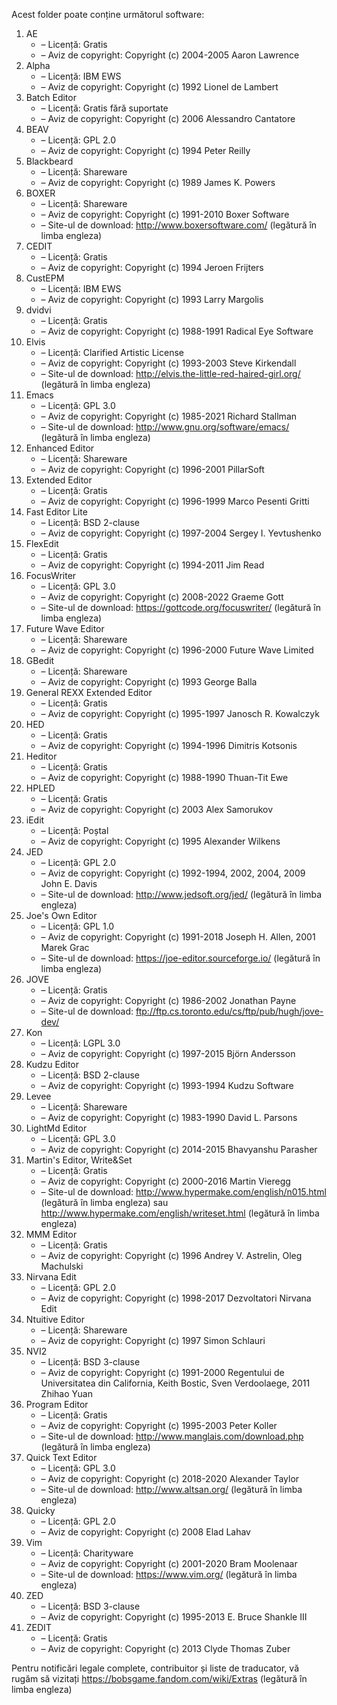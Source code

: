 Acest folder poate conține următorul software:

1. AE
   - – Licență: Gratis
   - – Aviz de copyright: Copyright (c) 2004-2005 Aaron Lawrence
2. Alpha
   - – Licență: IBM EWS
   - – Aviz de copyright: Copyright (c) 1992 Lionel de Lambert
3. Batch Editor
   - – Licență: Gratis fără suportate
   - – Aviz de copyright: Copyright (c) 2006 Alessandro Cantatore
4. BEAV
   - – Licență: GPL 2.0
   - – Aviz de copyright: Copyright (c) 1994 Peter Reilly
5. Blackbeard
   - – Licență: Shareware
   - – Aviz de copyright: Copyright (c) 1989 James K. Powers
6. BOXER
   - – Licență: Shareware
   - – Aviz de copyright: Copyright (c) 1991-2010 Boxer Software
   - – Site-ul de download: http://www.boxersoftware.com/ (legătură în limba engleza)
7. CEDIT
   - – Licență: Gratis
   - – Aviz de copyright: Copyright (c) 1994 Jeroen Frijters
8. CustEPM
   - – Licență: IBM EWS
   - – Aviz de copyright: Copyright (c) 1993 Larry Margolis
9. dvidvi
   - – Licență: Gratis
   - – Aviz de copyright: Copyright (c) 1988-1991 Radical Eye Software
10. Elvis
    - – Licență: Clarified Artistic License
    - – Aviz de copyright: Copyright (c) 1993-2003 Steve Kirkendall
    - – Site-ul de download: http://elvis.the-little-red-haired-girl.org/ (legătură în limba engleza)
11. Emacs
    - – Licență: GPL 3.0
    - – Aviz de copyright: Copyright (c) 1985-2021 Richard Stallman
    - – Site-ul de download: http://www.gnu.org/software/emacs/ (legătură în limba engleza)
12. Enhanced Editor
    - – Licență: Shareware
    - – Aviz de copyright: Copyright (c) 1996-2001 PillarSoft
13. Extended Editor
    - – Licență: Gratis
    - – Aviz de copyright: Copyright (c) 1996-1999 Marco Pesenti Gritti
14. Fast Editor Lite
    - – Licență: BSD 2-clause
    - – Aviz de copyright: Copyright (c) 1997-2004 Sergey I. Yevtushenko
15. FlexEdit
    - – Licență: Gratis
    - – Aviz de copyright: Copyright (c) 1994-2011 Jim Read
16. FocusWriter
    - – Licență: GPL 3.0
    - – Aviz de copyright: Copyright (c) 2008-2022 Graeme Gott
    - – Site-ul de download: https://gottcode.org/focuswriter/ (legătură în limba engleza)
17. Future Wave Editor
    - – Licență: Shareware
    - – Aviz de copyright: Copyright (c) 1996-2000 Future Wave Limited
18. GBedit
    - – Licență: Shareware
    - – Aviz de copyright: Copyright (c) 1993 George Balla
19. General REXX Extended Editor
    - – Licență: Gratis
    - – Aviz de copyright: Copyright (c) 1995-1997 Janosch R. Kowalczyk
20. HED
    - – Licență: Gratis
    - – Aviz de copyright: Copyright (c) 1994-1996 Dimitris Kotsonis
21. Heditor
    - – Licență: Gratis
    - – Aviz de copyright: Copyright (c) 1988-1990 Thuan-Tit Ewe
22. HPLED
    - – Licență: Gratis
    - – Aviz de copyright: Copyright (c) 2003 Alex Samorukov
23. iEdit
    - – Licență: Poștal
    - – Aviz de copyright: Copyright (c) 1995 Alexander Wilkens
24. JED
    - – Licență: GPL 2.0
    - – Aviz de copyright: Copyright (c) 1992-1994, 2002, 2004, 2009 John E. Davis
    - – Site-ul de download: http://www.jedsoft.org/jed/ (legătură în limba engleza)
25. Joe's Own Editor
    - – Licență: GPL 1.0
    - – Aviz de copyright: Copyright (c) 1991-2018 Joseph H. Allen, 2001 Marek Grac
    - – Site-ul de download: https://joe-editor.sourceforge.io/ (legătură în limba engleza)
26. JOVE
    - – Licență: Gratis
    - – Aviz de copyright: Copyright (c) 1986-2002 Jonathan Payne
    - – Site-ul de download: ftp://ftp.cs.toronto.edu/cs/ftp/pub/hugh/jove-dev/
27. Kon
    - – Licență: LGPL 3.0
    - – Aviz de copyright: Copyright (c) 1997-2015 Björn Andersson
28. Kudzu Editor
    - – Licență: BSD 2-clause
    - – Aviz de copyright: Copyright (c) 1993-1994 Kudzu Software
29. Levee
    - – Licență: Shareware
    - – Aviz de copyright: Copyright (c) 1983-1990 David L. Parsons
30. LightMd Editor
    - – Licență: GPL 3.0
    - – Aviz de copyright: Copyright (c) 2014-2015 Bhavyanshu Parasher
31. Martin's Editor, Write&Set
    - – Licență: Gratis
    - – Aviz de copyright: Copyright (c) 2000-2016 Martin Vieregg
    - – Site-ul de download: http://www.hypermake.com/english/n015.html (legătură în limba engleza) sau http://www.hypermake.com/english/writeset.html (legătură în limba engleza)
32. MMM Editor
    - – Licență: Gratis
    - – Aviz de copyright: Copyright (c) 1996 Andrey V. Astrelin, Oleg Machulski
33. Nirvana Edit
    - – Licență: GPL 2.0
    - – Aviz de copyright: Copyright (c) 1998-2017 Dezvoltatori Nirvana Edit
34. Ntuitive Editor
    - – Licență: Shareware
    - – Aviz de copyright: Copyright (c) 1997 Simon Schlauri
35. NVI2
    - – Licență: BSD 3-clause
    - – Aviz de copyright: Copyright (c) 1991-2000 Regentului de Universitatea din California, Keith Bostic, Sven Verdoolaege, 2011 Zhihao Yuan
36. Program Editor
    - – Licență: Gratis
    - – Aviz de copyright: Copyright (c) 1995-2003 Peter Koller
    - – Site-ul de download: http://www.manglais.com/download.php (legătură în limba engleza)
37. Quick Text Editor
    - – Licență: GPL 3.0
    - – Aviz de copyright: Copyright (c) 2018-2020 Alexander Taylor
    - – Site-ul de download: http://www.altsan.org/ (legătură în limba engleza)
38. Quicky
    - – Licență: GPL 2.0
    - – Aviz de copyright: Copyright (c) 2008 Elad Lahav
39. Vim
    - – Licență: Charityware
    - – Aviz de copyright: Copyright (c) 2001-2020 Bram Moolenaar
    - – Site-ul de download: https://www.vim.org/ (legătură în limba engleza)
40. ZED
    - – Licență: BSD 3-clause
    - – Aviz de copyright: Copyright (c) 1995-2013 E. Bruce Shankle III
41. ZEDIT
    - – Licență: Gratis
    - – Aviz de copyright: Copyright (c) 2013 Clyde Thomas Zuber

Pentru notificări legale complete, contribuitor și liste de traducator, vă rugăm să vizitați https://bobsgame.fandom.com/wiki/Extras (legătură în limba engleza)
